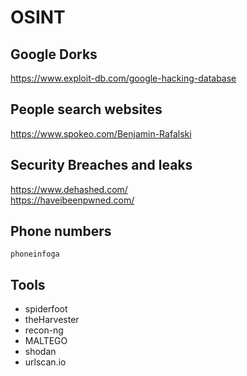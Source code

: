 # OSINT

## Google Dorks

https://www.exploit-db.com/google-hacking-database

## People search websites

https://www.spokeo.com/Benjamin-Rafalski

## Security Breaches and leaks

https://www.dehashed.com/ </br>
https://haveibeenpwned.com/

## Phone numbers

`phoneinfoga`

## Tools
- spiderfoot
- theHarvester
- recon-ng
- MALTEGO
- shodan
- urlscan.io
